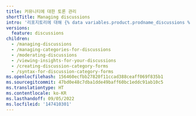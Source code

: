 ```yaml
---
title: 커뮤니티에 대한 토론 관리
shortTitle: Managing discussions
intro: '리포지토리에 대해 {% data variables.product.prodname_discussions %}를 사용하도록 설정하고 구성할 수 있으며, {% data variables.product.product_name %}의 도구를 사용하여 커뮤니티 구성원 간의 대화를 진행할 수 있습니다.'
versions:
  feature: discussions
children:
  - /managing-discussions
  - /managing-categories-for-discussions
  - /moderating-discussions
  - /viewing-insights-for-your-discussions
  - /creating-discussion-category-forms
  - /syntax-for-discussion-category-forms
ms.openlocfilehash: 156460ecfbb27820f11ccad388ceaff069f835b1
ms.sourcegitcommit: 47bd0e48c7dba1dde49baff60bc1eddc91ab10c5
ms.translationtype: HT
ms.contentlocale: ko-KR
ms.lasthandoff: 09/05/2022
ms.locfileid: '147410301'
---
```


